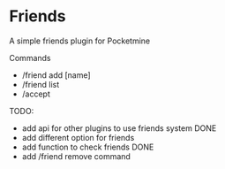 # Friends
A simple friends plugin for Pocketmine

Commands
- /friend add [name]
- /friend list 
- /accept

TODO:
- add api for other plugins to use friends system DONE
- add different option for friends
- add function to check friends DONE
- add /friend remove command
